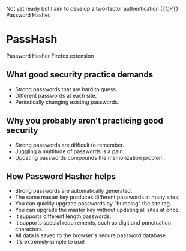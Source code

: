 Not yet ready but I aim to develop a two-factor authentication ([TOPT](https://en.wikipedia.org/wiki/Time-based_One-time_Password_Algorithm)) Password Hasher.
# PassHash
Password Hasher Firefox extension

## What good security practice demands

* Strong passwords that are hard to guess.
* Different passwords at each site.
* Periodically changing existing passwords.

## Why you probably aren't practicing good security

* Strong passwords are difficult to remember.
* Juggling a multitude of passwords is a pain.
* Updating passwords compounds the memorization problem.

## How Password Hasher helps

* Strong passwords are automatically generated.
* The same master key produces different passwords at many sites.
* You can quickly upgrade passwords by "bumping" the site tag.
* You can upgrade the master key without updating all sites at once.
* It supports different length passwords.
* It supports special requirements, such as digit and punctuation characters.
* All data is saved to the browser's secure password database.
* It's extremely simple to use!

